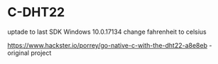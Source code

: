 # C-DHT22
uptade to last SDK Windows 10.0.17134
change fahrenheit to celsius

https://www.hackster.io/porrey/go-native-c-with-the-dht22-a8e8eb - original project

